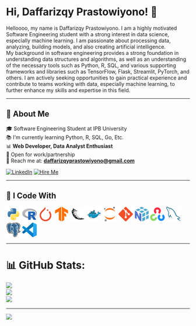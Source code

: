 # Hi, Daffarizqy Prastowiyono! 👋

Helloooo, my name is Daffarizqy Prastowiyono. I am a highly motivated Software Engineering student with a strong interest in data science, especially machine learning. I am passionate about processing data, analyzing, building models, and also creating artificial intelligence.  
My background in software engineering provides a strong foundation in understanding data structures and algorithms, as well as an understanding of the necessary tools such as Python, R, SQL, and various supporting frameworks and libraries such as TensorFlow, Flask, Streamlit, PyTorch, and others. I am actively seeking opportunities to gain practical experience and contribute to teams working with data, especially machine learning, to further enhance my skills and expertise in this field.

---

## 📌 About Me

🎓 Software Engineering Student at IPB University  
📚 I'm currently learning Python, R, SQL, Go, Etc.  
📊 **Web Developer, Data Analyst Enthusiast**  
🤝 Open for work/partnership  
📧 Reach me at: **daffarizqyprastowiyono@gmail.com**  

[![LinkedIn](https://img.shields.io/badge/LinkedIn-Daffarizqy%20Prastowiyono-blue?logo=linkedin)]([https://www.linkedin.com/in/daffarizqyprastowiyono](https://www.linkedin.com/in/daffarizqy-prastowiyono/))  
[![Hire Me](https://img.shields.io/badge/-Hire%20Me-green?style=for-the-badge)](mailto:daffarizqyprastowiyono@gmail.com)

---

## 🧰 I Code With

<p align="left"> 
<img src="https://raw.githubusercontent.com/devicons/devicon/master/icons/python/python-original.svg" alt="python" width="40"/> 
<img src="https://raw.githubusercontent.com/devicons/devicon/master/icons/r/r-original.svg" alt="R" width="40"/> 
<img src="https://raw.githubusercontent.com/devicons/devicon/master/icons/pytorch/pytorch-original.svg" alt="pytorch" width="40"/> 
<img src="https://raw.githubusercontent.com/devicons/devicon/master/icons/tensorflow/tensorflow-original.svg" alt="tensorflow" width="40"/> 
<img src="https://raw.githubusercontent.com/devicons/devicon/master/icons/flask/flask-original.svg" alt="flask" width="40"/> 
<img src="https://raw.githubusercontent.com/devicons/devicon/master/icons/docker/docker-original.svg" alt="docker" width="40"/> 
<img src="https://raw.githubusercontent.com/devicons/devicon/master/icons/jupyter/jupyter-original.svg" alt="jupyter" width="40"/> 
<img src="https://raw.githubusercontent.com/devicons/devicon/master/icons/git/git-original.svg" alt="git" width="40"/> 
<img src="https://raw.githubusercontent.com/devicons/devicon/master/icons/numpy/numpy-original.svg" alt="numpy" width="40"/> 
<img src="https://raw.githubusercontent.com/devicons/devicon/master/icons/opencv/opencv-original.svg" alt="opencv" width="40"/> 
<img src="https://raw.githubusercontent.com/devicons/devicon/master/icons/mysql/mysql-original.svg" alt="mysql" width="40"/> 
<img src="https://raw.githubusercontent.com/devicons/devicon/master/icons/postgresql/postgresql-original.svg" alt="postgresql" width="40"/> 
<img src="https://raw.githubusercontent.com/devicons/devicon/master/icons/vscode/vscode-original.svg" alt="vscode" width="40"/> 
</p>

---
# 📊 GitHub Stats:
![](https://github-readme-stats.vercel.app/api?username=daffariz316&theme=dark&hide_border=false&include_all_commits=false&count_private=false)<br/>
![](https://github-readme-streak-stats.herokuapp.com/?user=daffariz316&theme=dark&hide_border=false)<br/>
![](https://github-readme-stats.vercel.app/api/top-langs/?username=daffariz316&theme=dark&hide_border=false&include_all_commits=false&count_private=false&layout=compact)

---
[![](https://visitcount.itsvg.in/api?id=asdwdev&icon=0&color=0)](https://visitcount.itsvg.in)
